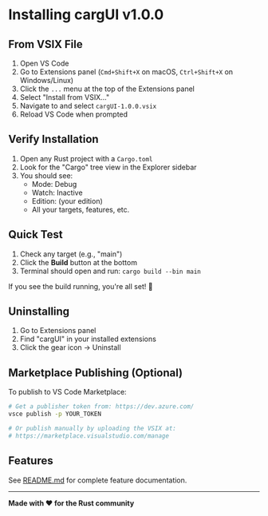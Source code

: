 # Installing cargUI v1.0.0

## From VSIX File

1. Open VS Code
2. Go to Extensions panel (`Cmd+Shift+X` on macOS, `Ctrl+Shift+X` on Windows/Linux)
3. Click the `...` menu at the top of the Extensions panel
4. Select "Install from VSIX..."
5. Navigate to and select `cargUI-1.0.0.vsix`
6. Reload VS Code when prompted

## Verify Installation

1. Open any Rust project with a `Cargo.toml`
2. Look for the "Cargo" tree view in the Explorer sidebar
3. You should see:
   - Mode: Debug
   - Watch: Inactive
   - Edition: (your edition)
   - All your targets, features, etc.

## Quick Test

1. Check any target (e.g., "main")
2. Click the **Build** button at the bottom
3. Terminal should open and run: `cargo build --bin main`

If you see the build running, you're all set! 🎉

## Uninstalling

1. Go to Extensions panel
2. Find "cargUI" in your installed extensions
3. Click the gear icon → Uninstall

## Marketplace Publishing (Optional)

To publish to VS Code Marketplace:

```bash
# Get a publisher token from: https://dev.azure.com/
vsce publish -p YOUR_TOKEN

# Or publish manually by uploading the VSIX at:
# https://marketplace.visualstudio.com/manage
```

## Features

See [README.md](README.md) for complete feature documentation.

---

**Made with ❤️ for the Rust community**
